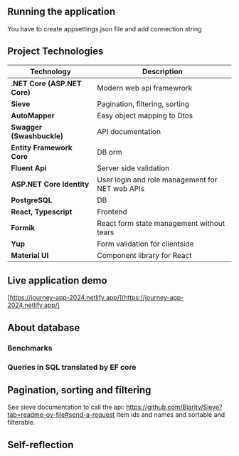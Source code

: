 ## Running the application

You have to create appsettings.json file and add connection string

## Project Technologies

| **Technology**               | **Description**                                 |
| ---------------------------- | ----------------------------------------------- |
| **.NET Core (ASP.NET Core)** | Modern web api framewrork                       |
| **Sieve**                    | Pagination, filtering, sorting                  |
| **AutoMapper**               | Easy object mapping to Dtos                     |
| **Swagger (Swashbuckle)**    | API documentation                               |
| **Entity Framework Core**    | DB orm                                          |
| **Fluent Api**               | Server side validation                          |
| **ASP.NET Core Identity**    | User login and role management for NET web APIs |
| **PostgreSQL**               | DB                                              |
| **React, Typescript**        | Frontend                                        |
| **Formik**                   | React form state management without tears       |
| **Yup**                      | Form validation for clientside                  |
| **Material UI**              | Component library for React                     |

## Live application demo

[https://journey-app-2024.netlify.app/](https://journey-app-2024.netlify.app/)

## About database

### Benchmarks

### Queries in SQL translated by EF core

## Pagination, sorting and filtering

See sieve documentation to call the api: https://github.com/Biarity/Sieve?tab=readme-ov-file#send-a-request
Item ids and names and sortable and filterable.

## Self-reflection
